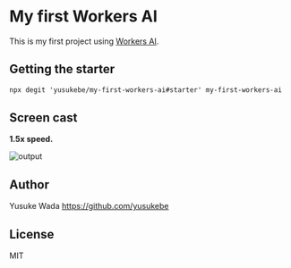 # My first Workers AI

This is my first project using [Workers AI](https://developers.cloudflare.com/workers-ai/).

## Getting the starter

```txt
npx degit 'yusukebe/my-first-workers-ai#starter' my-first-workers-ai
```

## Screen cast

**1.5x speed.**

![output](https://github.com/yusukebe/my-first-workers-ai/assets/10682/87195a39-67c3-4a33-8895-8cfed9c8982e)

## Author

Yusuke Wada <https://github.com/yusukebe>

## License

MIT
